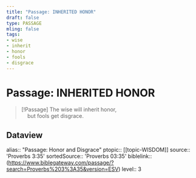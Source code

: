 ```yaml
---
title: "Passage: INHERITED HONOR"
draft: false
type: PASSAGE
mling: false
tags:
- wise
- inherit
- honor
- fools
- disgrace
---
```


# Passage: INHERITED HONOR
> [!Passage]
> The wise will inherit honor,  
    but fools get disgrace.

## Dataview
alias:: "Passage: Honor and Disgrace"
ptopic:: [[topic-WISDOM]]
source:: 'Proverbs 3:35'
sortedSource:: 'Proverbs 03:35'
biblelink:: (https://www.biblegateway.com/passage/?search=Proverbs%203%3A35&version=ESV)
level:: 3
